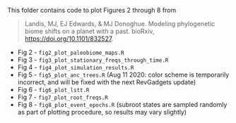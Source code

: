 This folder contains code to plot Figures 2 through 8 from

> Landis, MJ, EJ Edwards, & MJ Donoghue. Modeling phylogenetic biome shifts on a planet with a past. bioRxiv, https://doi.org/10.1101/832527.

- Fig 2 - `fig2_plot_paleobiome_maps.R`
- Fig 3 - `fig3_plot_stationary_freqs_through_time.R`
- Fig 4 - `fig4_plot_simulation_results.R`
- Fig 5 - `fig5_plot_anc_trees.R` (Aug 11 2020: color scheme is temporarily incorrect, and will be fixed with the next RevGadgets update)
- Fig 6 - `fig6_plot_lstt.R`
- Fig 7 - `fig7_plot_root_freqs.R`
- Fig 8 - `fig8_plot_event_epochs.R` (subroot states are sampled randomly as part of plotting procedure, so results may vary slightly)

